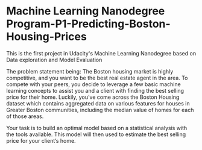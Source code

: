 # Machine Learning Nanodegree Program-P1-Predicting-Boston-Housing-Prices
This is the first project in Udacity's Machine Learning Nanodegree based on Data exploration and Model Evaluation

The problem statement being:
The Boston housing market is highly competitive, and you want to be the best real estate agent in the area. 
To compete with your peers, you decide to leverage a few basic machine learning concepts to assist you and a client 
with finding the best selling price for their home. Luckily, you’ve come across the Boston Housing dataset which 
contains aggregated data on various features for houses in Greater Boston communities, including the median value
of homes for each of those areas.

Your task is to build an optimal model based on a statistical analysis with the tools available. 
This model will then used to estimate the best selling price for your client’s home.
